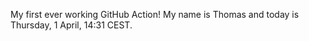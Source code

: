 My first ever working GitHub Action!
My name is Thomas and today is Thursday, 1 April, 14:31 CEST. 
